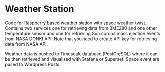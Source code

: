 # Weather Station

Code for Raspberry based weather station with space weather twist. Contains two services one for retrieving data from BME280 and one other temperature sensor and one for retrieving Sun corona mass ejection events from NASA DONKI API. Note that you need to create API key for retrieving data from NASA API. 

Weather data is pushed to Timescale database (PostGreSQL) where it can be then retrieved and visualised with Grafana or Superset. Space event are pused to Wordpress Posts. 
